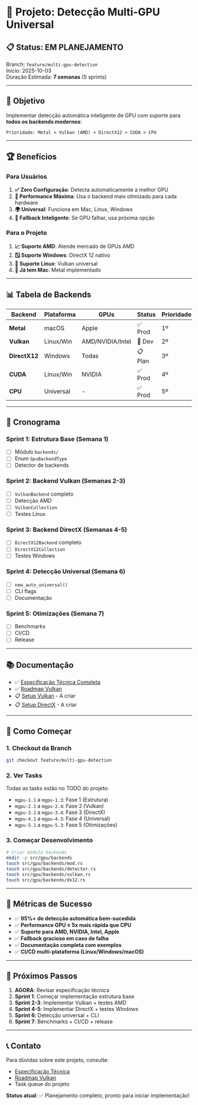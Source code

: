 # 🚀 Projeto: Detecção Multi-GPU Universal

## 📋 Status: **EM PLANEJAMENTO**

Branch: `feature/multi-gpu-detection`  
Início: 2025-10-03  
Duração Estimada: **7 semanas** (5 sprints)

---

## 🎯 Objetivo

Implementar detecção automática inteligente de GPU com suporte para **todos os backends modernos**:

```
Prioridade: Metal > Vulkan (AMD) > DirectX12 > CUDA > CPU
```

---

## 🏆 Benefícios

### Para Usuários

1. **✅ Zero Configuração**: Detecta automaticamente a melhor GPU
2. **🚀 Performance Máxima**: Usa o backend mais otimizado para cada hardware
3. **🌍 Universal**: Funciona em Mac, Linux, Windows
4. **🔄 Fallback Inteligente**: Se GPU falhar, usa próxima opção

### Para o Projeto

1. **📈 Suporte AMD**: Atende mercado de GPUs AMD
2. **🪟 Suporte Windows**: DirectX 12 nativo
3. **🐧 Suporte Linux**: Vulkan universal
4. **🍎 Já tem Mac**: Metal implementado

---

## 📊 Tabela de Backends

| Backend | Plataforma | GPUs | Status | Prioridade |
|---------|------------|------|--------|------------|
| **Metal** | macOS | Apple | ✅ Prod | 1º |
| **Vulkan** | Linux/Win | AMD/NVIDIA/Intel | 🚧 Dev | 2º |
| **DirectX12** | Windows | Todas | 📋 Plan | 3º |
| **CUDA** | Linux/Win | NVIDIA | ✅ Prod | 4º |
| **CPU** | Universal | - | ✅ Prod | 5º |

---

## 📅 Cronograma

### Sprint 1: Estrutura Base (Semana 1)
- [ ] Módulo `backends/`
- [ ] Enum `GpuBackendType`
- [ ] Detector de backends

### Sprint 2: Backend Vulkan (Semanas 2-3)
- [ ] `VulkanBackend` completo
- [ ] Detecção AMD
- [ ] `VulkanCollection`
- [ ] Testes Linux

### Sprint 3: Backend DirectX (Semanas 4-5)
- [ ] `DirectX12Backend` completo
- [ ] `DirectX12Collection`
- [ ] Testes Windows

### Sprint 4: Detecção Universal (Semana 6)
- [ ] `new_auto_universal()`
- [ ] CLI flags
- [ ] Documentação

### Sprint 5: Otimizações (Semana 7)
- [ ] Benchmarks
- [ ] CI/CD
- [ ] Release

---

## 📚 Documentação

- ✅ [Especificação Técnica Completa](docs/MULTI_GPU_DETECTION_SPEC.md)
- ✅ [Roadmap Vulkan](docs/VULKAN_ROADMAP.md)
- 📋 [Setup Vulkan](docs/VULKAN_SETUP.md) - A criar
- 📋 [Setup DirectX](docs/DIRECTX12_SETUP.md) - A criar

---

## 🔧 Como Começar

### 1. Checkout da Branch
```bash
git checkout feature/multi-gpu-detection
```

### 2. Ver Tasks
Todas as tasks estão no TODO do projeto:
- `mgpu-1.1` a `mgpu-1.3`: Fase 1 (Estrutura)
- `mgpu-2.1` a `mgpu-2.4`: Fase 2 (Vulkan)
- `mgpu-3.1` a `mgpu-3.4`: Fase 3 (DirectX)
- `mgpu-4.1` a `mgpu-4.3`: Fase 4 (Universal)
- `mgpu-5.1` a `mgpu-5.3`: Fase 5 (Otimizações)

### 3. Começar Desenvolvimento
```bash
# Criar módulo backends
mkdir -p src/gpu/backends
touch src/gpu/backends/mod.rs
touch src/gpu/backends/detector.rs
touch src/gpu/backends/vulkan.rs
touch src/gpu/backends/dx12.rs
```

---

## 🎯 Métricas de Sucesso

- ✅ **95%+ de detecção automática bem-sucedida**
- ✅ **Performance GPU ≥ 5x mais rápida que CPU**
- ✅ **Suporte para AMD, NVIDIA, Intel, Apple**
- ✅ **Fallback gracioso em caso de falha**
- ✅ **Documentação completa com exemplos**
- ✅ **CI/CD multi-plataforma (Linux/Windows/macOS)**

---

## 🚀 Próximos Passos

1. **AGORA**: Revisar especificação técnica
2. **Sprint 1**: Começar implementação estrutura base
3. **Sprint 2-3**: Implementar Vulkan + testes AMD
4. **Sprint 4-5**: Implementar DirectX + testes Windows
5. **Sprint 6**: Detecção universal + CLI
6. **Sprint 7**: Benchmarks + CI/CD + release

---

## 📞 Contato

Para dúvidas sobre este projeto, consulte:
- [Especificação Técnica](docs/MULTI_GPU_DETECTION_SPEC.md)
- [Roadmap Vulkan](docs/VULKAN_ROADMAP.md)
- Task queue do projeto

**Status atual**: ✅ Planejamento completo, pronto para iniciar implementação!

